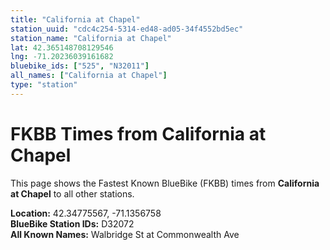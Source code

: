 ```yaml
---
title: "California at Chapel"
station_uuid: "cdc4c254-5314-ed48-ad05-34f4552bd5ec"
station_name: "California at Chapel"
lat: 42.365148708129546
lng: -71.20236039161682
bluebike_ids: ["525", "N32011"]
all_names: ["California at Chapel"]
type: "station"
---
```


# FKBB Times from California at Chapel

This page shows the Fastest Known BlueBike (FKBB) times from **California at Chapel** to all other stations.

**Location:** 42.34775567, -71.1356758  
**BlueBike Station IDs:** D32072  
**All Known Names:** Walbridge St at Commonwealth Ave

